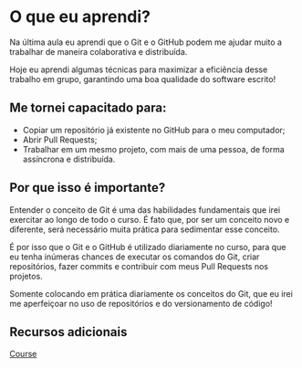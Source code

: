 # O que eu aprendi?

Na última aula eu aprendi que o Git e o GitHub podem me ajudar muito a trabalhar de maneira colaborativa e distribuída.

Hoje eu aprendi algumas técnicas para maximizar a eficiência desse trabalho em grupo, garantindo uma boa qualidade do software escrito!

## Me tornei capacitado para:

- Copiar um repositório já existente no GitHub para o meu computador;
- Abrir Pull Requests;
- Trabalhar em um mesmo projeto, com mais de uma pessoa, de forma assíncrona e distribuída.

## Por que isso é importante?

Entender o conceito de Git é uma das habilidades fundamentais que irei exercitar ao longo de todo o curso. É fato que, por ser um conceito novo e diferente, será necessário muita prática para sedimentar esse conceito.

É por isso que o Git e o GitHub é utilizado diariamente no curso, para que eu tenha inúmeras chances de executar os comandos do Git, criar repositórios, fazer commits e contribuir com meus Pull Requests nos projetos.

Somente colocando em prática diariamente os conceitos do Git, que eu irei me aperfeiçoar no uso de repositórios e do versionamento de código!

## Recursos adicionais

[Course](https://app.betrybe.com/course/fundamentals/git-github-e-internet/git-github-entendendo-os-comandos/4d67f5b4-34a6-489f-a205-b6c7dc50fc16/recursos-adicionais-opcional/74641d3e-4f9e-448d-9daf-31c028b0681b?use_case=side_bar)
